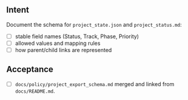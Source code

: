 <!--
title: docs: Test-Phase 1A — exporter snapshot schema
labels: ["test","docs","CI/CD-phase:phase-1a"]
uid: test-ci-cd-phase1a-schema
parent_uid: test-ci-cd-phase1a-epic

# Project field mappings (exact names from our Project policy):
project: <test>
-->

## Intent

Document the schema for `project_state.json` and `project_status.md`:

- [ ] stable field names (Status, Track, Phase, Priority)
- [ ] allowed values and mapping rules
- [ ] how parent/child links are represented

## Acceptance

- [ ] `docs/policy/project_export_schema.md` merged and linked from `docs/README.md`.
